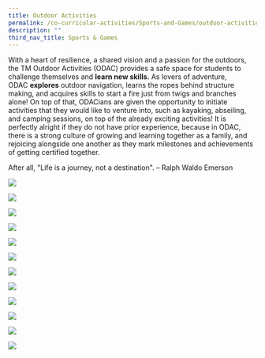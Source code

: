 ```yaml
---
title: Outdoor Activities
permalink: /co-curricular-activities/Sports-and-Games/outdoor-activities
description: ""
third_nav_title: Sports & Games
---
```

With a heart of resilience, a shared vision and a passion for the outdoors, the TM Outdoor Activities (ODAC) provides a safe space for students to challenge themselves and **learn new skills.** As lovers of adventure, ODAC **explores** outdoor navigation, learns the ropes behind structure making, and acquires skills to start a fire just from twigs and branches alone! On top of that, ODACians are given the opportunity to initiate activities that they would like to venture into, such as kayaking, abseiling, and camping sessions, on top of the already exciting activities! It is perfectly alright if they do not have prior experience, because in ODAC, there is a strong culture of growing and learning together as a family, and rejoicing alongside one another as they mark milestones and achievements of getting certified together.  
  
After all, "Life is a journey, not a destination". – Ralph Waldo Emerson


![](/images/TMJC-StudentDevelopment_CCA_OutdoorActivities_01.jpeg)

![](/images/TMJC-StudentDevelopment_CCA_OutdoorActivities_02.jpeg)

![](/images/TMJC-StudentDevelopment_CCA_OutdoorActivities_03.jpeg)

![](/images/TMJC-StudentDevelopment_CCA_OutdoorActivities_04.jpeg)

![](/images/TMJC-StudentDevelopment_CCA_OutdoorActivities_05.jpeg)

![](/images/TMJC-StudentDevelopment_CCA_OutdoorActivities_06.jpeg)

![](/images/TMJC-StudentDevelopment_CCA_OutdoorActivities_07.jpeg)

![](/images/TMJC-StudentDevelopment_CCA_OutdoorActivities_08.jpeg)

![](/images/TMJC-StudentDevelopment_CCA_OutdoorActivities_09.jpeg)

![](/images/TMJC-StudentDevelopment_CCA_OutdoorActivities_10.jpeg)

![](/images/TMJC-StudentDevelopment_CCA_OutdoorActivities_11.jpeg)

![](/images/TMJC-StudentDevelopment_CCA_OutdoorActivities_12.jpeg)